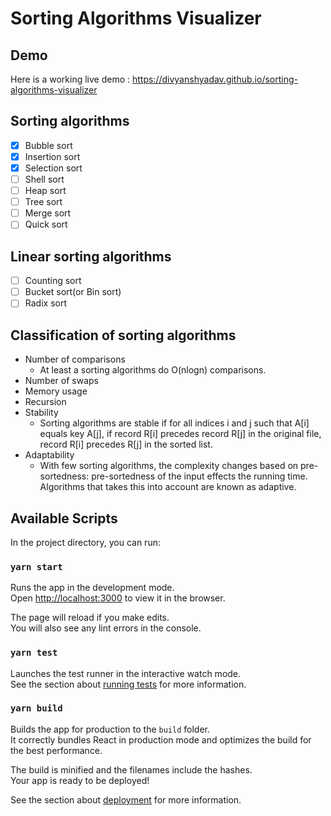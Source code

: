 # Sorting Algorithms Visualizer

## Demo

Here is a working live demo : https://divyanshyadav.github.io/sorting-algorithms-visualizer

## Sorting algorithms

- [x] Bubble sort
- [x] Insertion sort
- [x] Selection sort
- [ ] Shell sort
- [ ] Heap sort
- [ ] Tree sort
- [ ] Merge sort
- [ ] Quick sort

## Linear sorting algorithms

- [ ] Counting sort
- [ ] Bucket sort(or Bin sort)
- [ ] Radix sort

## Classification of sorting algorithms

- Number of comparisons
    - At least a sorting algorithms do O(nlogn) comparisons.
- Number of swaps
- Memory usage
- Recursion
- Stability
    - Sorting algorithms are stable if for all indices i and j such that A[i] equals key A[j], if record R[i] precedes record R[j] in the original file, record R[i] precedes R[j] in the sorted list.
- Adaptability
    - With few sorting algorithms, the complexity changes based on pre-sortedness: pre-sortedness of the input effects the running time. Algorithms that takes this into account are known as adaptive.

## Available Scripts

In the project directory, you can run:

### `yarn start`

Runs the app in the development mode.<br />
Open [http://localhost:3000](http://localhost:3000) to view it in the browser.

The page will reload if you make edits.<br />
You will also see any lint errors in the console.

### `yarn test`

Launches the test runner in the interactive watch mode.<br />
See the section about [running tests](https://facebook.github.io/create-react-app/docs/running-tests) for more information.

### `yarn build`

Builds the app for production to the `build` folder.<br />
It correctly bundles React in production mode and optimizes the build for the best performance.

The build is minified and the filenames include the hashes.<br />
Your app is ready to be deployed!

See the section about [deployment](https://facebook.github.io/create-react-app/docs/deployment) for more information.